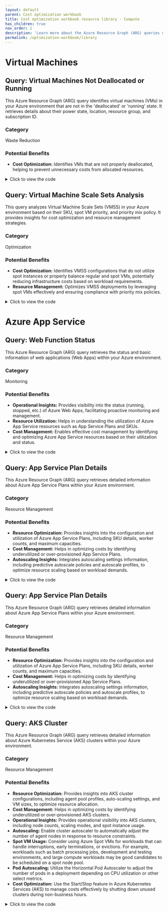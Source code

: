 ```yaml
---
layout: default
parent: Cost optimization workbook
title: Cost optimization workbook resource library - Compute
has_children: true
nav_order: 1
description: 'Learn more about the Azure Resource Graph (ARG) queries used in the cost optimization workbook.'
permalink: /optimization-workbook/library
---
```


# Virtual Machines

## Query: Virtual Machines Not Deallocated or Running

This Azure Resource Graph (ARG) query identifies virtual machines (VMs) in your Azure environment that are not in the 'deallocated' or 'running' state. It retrieves details about their power state, location, resource group, and subscription ID.

### Category

Waste Reduction

### Potential Benefits

- **Cost Optimization:** Identifies VMs that are not properly deallocated, helping to prevent unnecessary costs from allocated resources.

<details>
  <summary>Click to view the code</summary>
  <div class="code-block">
    <pre><code>resources 
| where type =~ 'microsoft.compute/virtualmachines' and tostring(properties.extended.instanceView.powerState.displayStatus) != 'VM deallocated' and tostring(properties.extended.instanceView.powerState.displayStatus) != 'VM running'
| extend  PowerState=tostring(properties.extended.instanceView.powerState.displayStatus), VMLocation=location, resourceGroup=strcat('/subscriptions/',subscriptionId,'/resourceGroups/',resourceGroup)
| order by id asc
| project id, PowerState, VMLocation, resourceGroup, subscriptionId</code></pre>
  </div>
</details>

## Query: Virtual Machine Scale Sets Analysis

This query analyzes Virtual Machine Scale Sets (VMSS) in your Azure environment based on their SKU, spot VM priority, and priority mix policy. It provides insights for cost optimization and resource management strategies.

### Category

Optimization

### Potential Benefits

- **Cost Optimization:** Identifies VMSS configurations that do not utilize spot instances or properly balance regular and spot VMs, potentially reducing infrastructure costs based on workload requirements.
- **Resource Management:** Optimizes VMSS deployments by leveraging spot VMs effectively and ensuring compliance with priority mix policies.

<details>
  <summary>Click to view the code</summary>
  <div class="code-block">
    <pre><code>resources 
| where type =~ 'microsoft.compute/virtualmachinescalesets'
| extend  SpotVMs=tostring(properties.virtualMachineProfile.priority), SpotPriorityMix=tostring(properties.priorityMixPolicy), SKU=tostring(sku.name), resourceGroup=strcat('/subscriptions/',subscriptionId,'/resourceGroups/',resourceGroup)
| project id, SKU, SpotVMs, SpotPriorityMix, subscriptionId, resourceGroup, location</code></pre>
  </div>
</details>

# Azure App Service

## Query: Web Function Status

This Azure Resource Graph (ARG) query retrieves the status and basic information of web applications (Web Apps) within your Azure environment.

### Category

Monitoring

### Potential Benefits

- **Operational Insights:** Provides visibility into the status (running, stopped, etc.) of Azure Web Apps, facilitating proactive monitoring and management.
- **Resource Utilization:** Helps in understanding the utilization of Azure App Service resources such as App Service Plans and SKUs.
- **Cost Management:** Enables effective cost management by identifying and optimizing Azure App Service resources based on their utilization and status.

<details>
  <summary>Click to view the code</summary>
  <div class="code-block">
    <pre><code>resources
| where type =~ 'Microsoft.Web/sites'
| extend WebAppRG=resourceGroup, WebAppName=name, AppServicePlan=tostring(properties.serverFarmId), SKU=tostring(properties.sku), Type=kind, Status=tostring(properties.state), WebAppLocation=location, SubscriptionName=subscriptionId
| project id,WebAppName, Type, Status, WebAppLocation, AppServicePlan, WebAppRG,SubscriptionName
| order by id asc
</code></pre>
  </div>
</details>

## Query: App Service Plan Details

This Azure Resource Graph (ARG) query retrieves detailed information about Azure App Service Plans within your Azure environment.

### Category

Resource Management

### Potential Benefits

- **Resource Optimization:** Provides insights into the configuration and utilization of Azure App Service Plans, including SKU details, worker counts, and maximum capacities.
- **Cost Management:** Helps in optimizing costs by identifying underutilized or over-provisioned App Service Plans.
- **Autoscaling Insights:** Integrates autoscaling settings information, including predictive autoscale policies and autoscale profiles, to optimize resource scaling based on workload demands.


<details>
  <summary>Click to view the code</summary>
  <div class="code-block">
    <pre><code>resources
| where type == "microsoft.web/serverfarms"  and sku.tier !~ 'Free'
| extend  planId=tolower(tostring(id)),skuname = tostring(sku.name) , skutier = tostring(sku.tier), workers=tostring(properties.numberOfWorkers),webRG=resourceGroup,maxworkers=tostring(properties.maximumNumberOfWorkers), Sites=tostring(properties.numberOfSites), SubscriptionName=subscriptionId
| project planId, name, skuname, skutier, workers, maxworkers, webRG, Sites, SubscriptionName
| join kind=leftouter (resources | where type =="microsoft.insights/autoscalesettings" | project planId=tolower(tostring(properties.targetResourceUri)), PredictiveAutoscale=properties.predictiveAutoscalePolicy.scaleMode, AutoScaleProfiles=properties.profiles,resourceGroup) on planId
</code></pre>
  </div>
</details>


## Query: App Service Plan Details

This Azure Resource Graph (ARG) query retrieves detailed information about Azure App Service Plans within your Azure environment.

### Category

Resource Management

### Potential Benefits

- **Resource Optimization:** Provides insights into the configuration and utilization of Azure App Service Plans, including SKU details, worker counts, and maximum capacities.
- **Cost Management:** Helps in optimizing costs by identifying underutilized or over-provisioned App Service Plans.
- **Autoscaling Insights:** Integrates autoscaling settings information, including predictive autoscale policies and autoscale profiles, to optimize resource scaling based on workload demands.


<details>
  <summary>Click to view the code</summary>
  <div class="code-block">
    <pre><code>resources
| where type == "microsoft.web/serverfarms"  and sku.tier !~ 'Free'
| extend  planId=tolower(tostring(id)),skuname = tostring(sku.name) , skutier = tostring(sku.tier), workers=tostring(properties.numberOfWorkers),webRG=resourceGroup,maxworkers=tostring(properties.maximumNumberOfWorkers), Sites=tostring(properties.numberOfSites), SubscriptionName=subscriptionId
| project planId, name, skuname, skutier, workers, maxworkers, webRG, Sites, SubscriptionName
| join kind=leftouter (resources | where type =="microsoft.insights/autoscalesettings" | project planId=tolower(tostring(properties.targetResourceUri)), PredictiveAutoscale=properties.predictiveAutoscalePolicy.scaleMode, AutoScaleProfiles=properties.profiles,resourceGroup) on planId
</code></pre>
  </div>
</details>


## Query: AKS Cluster

This Azure Resource Graph (ARG) query retrieves detailed information about Azure Kubernetes Service (AKS) clusters within your Azure environment.

### Category

Resource Management

### Potential Benefits

- **Resource Optimization:** Provides insights into AKS cluster configurations, including agent pool profiles, auto-scaling settings, and VM sizes, to optimize resource allocation.
- **Cost Management:** Helps in optimizing costs by identifying underutilized or over-provisioned AKS clusters.
- **Operational Insights:** Provides operational visibility into AKS clusters, including node counts, scaling modes, and spot instance usage.
- **Autoscaling:** Enable cluster autoscaler to automatically adjust the number of agent nodes in response to resource constraints.
- **Spot VM Usage:** Consider using Azure Spot VMs for workloads that can handle interruptions, early terminations, or evictions. For example, workloads such as batch processing jobs, development and testing environments, and large compute workloads may be good candidates to be scheduled on a spot node pool.
- **Pod Autoscaling:** Utilize the Horizontal Pod Autoscaler to adjust the number of pods in a deployment depending on CPU utilization or other select metrics.
- **Cost Optimization:** Use the Start/Stop feature in Azure Kubernetes Services (AKS) to manage costs effectively by shutting down unused clusters during non-business hours.

<details>
  <summary>Click to view the code</summary>
  <div class="code-block">
    <pre><code>	resources
	| where type == "microsoft.containerservice/managedclusters"
	| extend  AKSname=name,location=location,Sku=tostring(sku.name),Tier=tostring(sku.tier),AgentPoolProfiles=properties.agentPoolProfiles
    | project id,AKSname,resourceGroup,subscriptionId,Sku,Tier,AgentPoolProfiles,location
	| mvexpand AgentPoolProfiles
	| extend ProfileName = tostring(AgentPoolProfiles.name) ,mode=AgentPoolProfiles.mode,AutoScaleEnabled = AgentPoolProfiles.enableAutoScaling ,SpotVM=AgentPoolProfiles.scaleSetPriority,  VMSize=tostring(AgentPoolProfiles.vmSize),minCount=tostring(AgentPoolProfiles.minCount),maxCount=tostring(AgentPoolProfiles.maxCount) , nodeCount=tostring(AgentPoolProfiles.['count'])
    | project id,ProfileName,Sku,Tier,mode,AutoScaleEnabled,SpotVM, VMSize,nodeCount,minCount,maxCount,location,resourceGroup,subscriptionId,AKSname
    </code></pre>
  </div>
</details>
